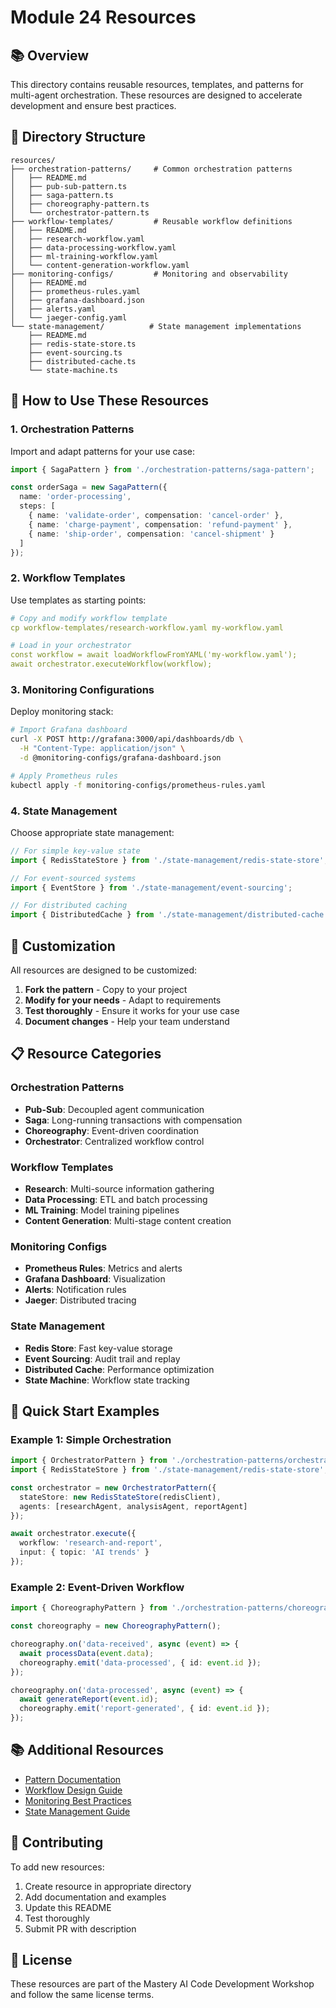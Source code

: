 # Module 24 Resources

## 📚 Overview

This directory contains reusable resources, templates, and patterns for multi-agent orchestration. These resources are designed to accelerate development and ensure best practices.

## 📁 Directory Structure

```
resources/
├── orchestration-patterns/     # Common orchestration patterns
│   ├── README.md
│   ├── pub-sub-pattern.ts
│   ├── saga-pattern.ts
│   ├── choreography-pattern.ts
│   └── orchestrator-pattern.ts
├── workflow-templates/         # Reusable workflow definitions
│   ├── README.md
│   ├── research-workflow.yaml
│   ├── data-processing-workflow.yaml
│   ├── ml-training-workflow.yaml
│   └── content-generation-workflow.yaml
├── monitoring-configs/         # Monitoring and observability
│   ├── README.md
│   ├── prometheus-rules.yaml
│   ├── grafana-dashboard.json
│   ├── alerts.yaml
│   └── jaeger-config.yaml
└── state-management/          # State management implementations
    ├── README.md
    ├── redis-state-store.ts
    ├── event-sourcing.ts
    ├── distributed-cache.ts
    └── state-machine.ts
```

## 🎯 How to Use These Resources

### 1. Orchestration Patterns

Import and adapt patterns for your use case:

```typescript
import { SagaPattern } from './orchestration-patterns/saga-pattern';

const orderSaga = new SagaPattern({
  name: 'order-processing',
  steps: [
    { name: 'validate-order', compensation: 'cancel-order' },
    { name: 'charge-payment', compensation: 'refund-payment' },
    { name: 'ship-order', compensation: 'cancel-shipment' }
  ]
});
```

### 2. Workflow Templates

Use templates as starting points:

```yaml
# Copy and modify workflow template
cp workflow-templates/research-workflow.yaml my-workflow.yaml

# Load in your orchestrator
const workflow = await loadWorkflowFromYAML('my-workflow.yaml');
await orchestrator.executeWorkflow(workflow);
```

### 3. Monitoring Configurations

Deploy monitoring stack:

```bash
# Import Grafana dashboard
curl -X POST http://grafana:3000/api/dashboards/db \
  -H "Content-Type: application/json" \
  -d @monitoring-configs/grafana-dashboard.json

# Apply Prometheus rules
kubectl apply -f monitoring-configs/prometheus-rules.yaml
```

### 4. State Management

Choose appropriate state management:

```typescript
// For simple key-value state
import { RedisStateStore } from './state-management/redis-state-store';

// For event-sourced systems
import { EventStore } from './state-management/event-sourcing';

// For distributed caching
import { DistributedCache } from './state-management/distributed-cache';
```

## 🔧 Customization

All resources are designed to be customized:

1. **Fork the pattern** - Copy to your project
2. **Modify for your needs** - Adapt to requirements
3. **Test thoroughly** - Ensure it works for your use case
4. **Document changes** - Help your team understand

## 📋 Resource Categories

### Orchestration Patterns
- **Pub-Sub**: Decoupled agent communication
- **Saga**: Long-running transactions with compensation
- **Choreography**: Event-driven coordination
- **Orchestrator**: Centralized workflow control

### Workflow Templates
- **Research**: Multi-source information gathering
- **Data Processing**: ETL and batch processing
- **ML Training**: Model training pipelines
- **Content Generation**: Multi-stage content creation

### Monitoring Configs
- **Prometheus Rules**: Metrics and alerts
- **Grafana Dashboard**: Visualization
- **Alerts**: Notification rules
- **Jaeger**: Distributed tracing

### State Management
- **Redis Store**: Fast key-value storage
- **Event Sourcing**: Audit trail and replay
- **Distributed Cache**: Performance optimization
- **State Machine**: Workflow state tracking

## 🚀 Quick Start Examples

### Example 1: Simple Orchestration
```typescript
import { OrchestratorPattern } from './orchestration-patterns/orchestrator-pattern';
import { RedisStateStore } from './state-management/redis-state-store';

const orchestrator = new OrchestratorPattern({
  stateStore: new RedisStateStore(redisClient),
  agents: [researchAgent, analysisAgent, reportAgent]
});

await orchestrator.execute({
  workflow: 'research-and-report',
  input: { topic: 'AI trends' }
});
```

### Example 2: Event-Driven Workflow
```typescript
import { ChoreographyPattern } from './orchestration-patterns/choreography-pattern';

const choreography = new ChoreographyPattern();

choreography.on('data-received', async (event) => {
  await processData(event.data);
  choreography.emit('data-processed', { id: event.id });
});

choreography.on('data-processed', async (event) => {
  await generateReport(event.id);
  choreography.emit('report-generated', { id: event.id });
});
```

## 📚 Additional Resources

- [Pattern Documentation](orchestration-patterns/README.md)
- [Workflow Design Guide](workflow-templates/README.md)
- [Monitoring Best Practices](monitoring-configs/README.md)
- [State Management Guide](state-management/README.md)

## 🤝 Contributing

To add new resources:

1. Create resource in appropriate directory
2. Add documentation and examples
3. Update this README
4. Test thoroughly
5. Submit PR with description

## 📄 License

These resources are part of the Mastery AI Code Development Workshop and follow the same license terms.